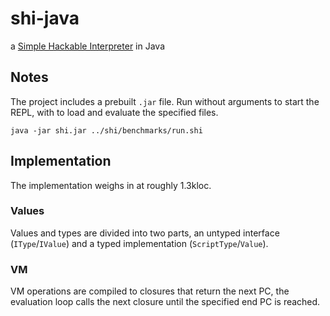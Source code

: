 # shi-java
a [Simple Hackable Interpreter](https://github.com/codr7/shi) in Java

## Notes
The project includes a prebuilt `.jar` file. Run without arguments to start the REPL, with to load and evaluate the specified files.

```
java -jar shi.jar ../shi/benchmarks/run.shi
```

## Implementation
The implementation weighs in at roughly 1.3kloc.

### Values
Values and types are divided into two parts, an untyped interface (`IType`/`IValue`) and a typed implementation (`ScriptType`/`Value`).

### VM
VM operations are compiled to closures that return the next PC, the evaluation loop calls the next closure until the specified end PC is reached.